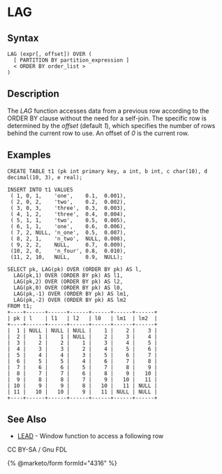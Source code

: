 
# LAG


## Syntax


```
LAG (expr[, offset]) OVER ( 
  [ PARTITION BY partition_expression ] 
  < ORDER BY order_list >
)
```

## Description


The *LAG* function accesses data from a previous row according to the ORDER BY clause without the need for a self-join. The specific row is determined by the *offset* (default *1*), which specifies the number of rows behind the current row to use. An offset of *0* is the current row.


## Examples


```
CREATE TABLE t1 (pk int primary key, a int, b int, c char(10), d decimal(10, 3), e real);

INSERT INTO t1 VALUES
 ( 1, 0, 1,    'one',    0.1,  0.001),
 ( 2, 0, 2,    'two',    0.2,  0.002),
 ( 3, 0, 3,    'three',  0.3,  0.003),
 ( 4, 1, 2,    'three',  0.4,  0.004),
 ( 5, 1, 1,    'two',    0.5,  0.005),
 ( 6, 1, 1,    'one',    0.6,  0.006),
 ( 7, 2, NULL, 'n_one',  0.5,  0.007),
 ( 8, 2, 1,    'n_two',  NULL, 0.008),
 ( 9, 2, 2,    NULL,     0.7,  0.009),
 (10, 2, 0,    'n_four', 0.8,  0.010),
 (11, 2, 10,   NULL,     0.9,  NULL);

SELECT pk, LAG(pk) OVER (ORDER BY pk) AS l,
  LAG(pk,1) OVER (ORDER BY pk) AS l1,
  LAG(pk,2) OVER (ORDER BY pk) AS l2,
  LAG(pk,0) OVER (ORDER BY pk) AS l0,
  LAG(pk,-1) OVER (ORDER BY pk) AS lm1,
  LAG(pk,-2) OVER (ORDER BY pk) AS lm2 
FROM t1;
+----+------+------+------+------+------+------+
| pk | l    | l1   | l2   | l0   | lm1  | lm2  |
+----+------+------+------+------+------+------+
|  1 | NULL | NULL | NULL |    1 |    2 |    3 |
|  2 |    1 |    1 | NULL |    2 |    3 |    4 |
|  3 |    2 |    2 |    1 |    3 |    4 |    5 |
|  4 |    3 |    3 |    2 |    4 |    5 |    6 |
|  5 |    4 |    4 |    3 |    5 |    6 |    7 |
|  6 |    5 |    5 |    4 |    6 |    7 |    8 |
|  7 |    6 |    6 |    5 |    7 |    8 |    9 |
|  8 |    7 |    7 |    6 |    8 |    9 |   10 |
|  9 |    8 |    8 |    7 |    9 |   10 |   11 |
| 10 |    9 |    9 |    8 |   10 |   11 | NULL |
| 11 |   10 |   10 |    9 |   11 | NULL | NULL |
+----+------+------+------+------+------+------+
```

## See Also


* [LEAD](lead.md) - Window function to access a following row


CC BY-SA / Gnu FDL


{% @marketo/form formId="4316" %}
